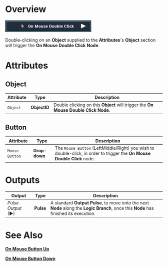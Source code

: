 # Overview

![The On Mouse Double Click Node.](../../../.gitbook/assets/toolbox/events/OnMouseDoubleClick.PNG)

Double-clicking on an **Object** supplied to the **Attributes**'s **Object** section will trigger the **On Mouse Double Click** **Node**.

# Attributes
## Object
|Attribute|Type|Description|
|---|---|---|
|`Object`|**ObjectID**|Double clicking on this **Object** will trigger the **On Mouse Double Click** **Node**.|

## Button
|Attribute|Type|Description|
|---|---|---|
|`Mouse Button`|**Drop-down**|The `Mouse Button` (LeftMiddle/Right) you wish to double-click, in order to trigger the **On Mouse Double Click** node. |

# Outputs

|Output|Type|Description|
|---|---|---|
|*Pulse Output* (►)|**Pulse**|A standard **Output Pulse**, to move onto the next **Node** along the **Logic Branch**, once this **Node** has finished its execution.|

# See Also
[**On Mouse Button Up**](on-mouse-button-up.md)

[**On Mouse Button Down**](on-mouse-button-down.md)


